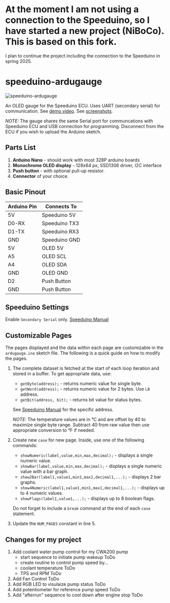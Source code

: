 # At the moment I am not using a connection to the Speeduino, so I have started a new project (NiBoCo). This is based on this fork.

I plan to continue the project including the connection to the Speeduino in spring 2025.

# speeduino-ardugauge

![speeduino-ardugauge](images/ardugauge.jpeg)

An OLED gauge for the Speeduino ECU. Uses UART (secondary serial) for communication. See [demo video](https://youtu.be/CHvzBlRpPmE). See [screenshots](images/).

_NOTE:_ The gauge shares the same Serial port for communcations with Speeduino ECU and USB connection for programming. Disconnect from the ECU if you wish to upload the Arduino sketch.

## Parts List

1. **Arduino Nano** - should work with most 328P arduino boards
2. **Monochrome OLED display** - 128x64 px, SSD1306 driver, I2C interface
3. **Push button** - with optional pull-up resistor.
4. **Connector** of your choice.

## Basic Pinout

| Arduino Pin | Connects To   |
| ----------- | ------------- |
| 5V          | Speeduino 5V  |
| D0-RX       | Speeduino TX3 |
| D1-TX       | Speeduino RX3 |
| GND         | Speeduino GND |
| 5V          | OLED 5V       |
| A5          | OLED SCL      |
| A4          | OLED SDA      |
| GND         | OLED GND      |
| D2          | Push Button   |
| GND         | Push Button   |

## Speeduino Settings

Enable `Secondary Serial` only. [Speeduino Manual](https://wiki.speeduino.com/en/Secondary_Serial_IO_interface)

## Customizable Pages

The pages displayed and the data within each page are customizable in the `ardugauge.ino` sketch file. The following is a quick guide on how to modify the pages.

1. The complete dataset is fetched at the start of each loop iteration and stored in a buffer. To get appropriate data, use:

   - `getByte(address);` - returns numeric value for single byte.
   - `getWord(address);` - returns numeric value for 2 bytes. Use `LB` address.
   - `getBit(address, bit);` - returns bit value for status bytes.

   See [Speeduino Manual](https://wiki.speeduino.com/en/Secondary_Serial_IO_interface) for the specific address.

   _NOTE:_ The temperature values are in °C and are offset by 40 to maximize single byte range. Subtract 40 from raw value then use appropriate conversion to °F if needed.

2. Create new `case` for new page. Inside, use one of the following commands:

   - `showNumeric(label,value,min,max,decimal);` - displays a single numeric value.
   - `showBar(label,value,min,max,decimal);` - displays a single numeric value with a bar graph.
   - `show2Bar(label1,value1,min1,max1,decimal1,...);` - displays 2 bar graphs.
   - `show4Numeric(label1,value1,min1,max1,decimal1,...);` - displays up to 4 numeric values.
   - `showFlags(label1,value1,...);` - displays up to 8 boolean flags.

   Do not forget to include a `break` command at the end of each `case` statement.

3. Update the `NUM_PAGES` constant in line 5.

## Changes for my project

1. Add coolant water pump control for my CWA200 pump
   - start sequence to initiate pump wakeup                 ToDo
   - create routine to control pump speed by...       
   - coolant temperature                                    ToDo
   - TPS and RPM                                            ToDo
2. Add Fan Control                                          ToDo
3. Add RGB LED to visulaize pump status                     ToDo
4. Add potentiometer for reference pump speed               ToDo
5. Add "afterrun" sequence to cool down after engine stop   ToDo
